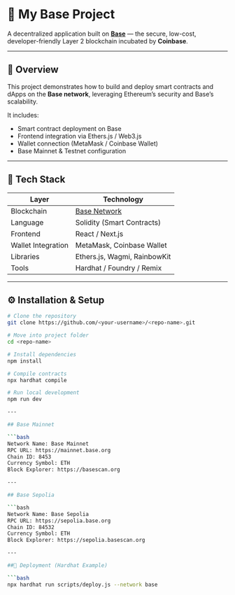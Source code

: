 # 🚀 My Base Project

A decentralized application built on **[Base](https://base.org)** — the secure, low-cost, developer-friendly Layer 2 blockchain incubated by **Coinbase**.

---

## 🧠 Overview

This project demonstrates how to build and deploy smart contracts and dApps on the **Base network**, leveraging Ethereum’s security and Base’s scalability.

It includes:
- Smart contract deployment on Base
- Frontend integration via Ethers.js / Web3.js
- Wallet connection (MetaMask / Coinbase Wallet)
- Base Mainnet & Testnet configuration

---

## 🧩 Tech Stack

| Layer | Technology |
|-------|-------------|
| Blockchain | [Base Network](https://base.org) |
| Language | Solidity (Smart Contracts) |
| Frontend | React / Next.js |
| Wallet Integration | MetaMask, Coinbase Wallet |
| Libraries | Ethers.js, Wagmi, RainbowKit |
| Tools | Hardhat / Foundry / Remix |

---

## ⚙️ Installation & Setup

```bash
# Clone the repository
git clone https://github.com/<your-username>/<repo-name>.git

# Move into project folder
cd <repo-name>

# Install dependencies
npm install

# Compile contracts
npx hardhat compile

# Run local development
npm run dev

---

## Base Mainnet

```bash
Network Name: Base Mainnet
RPC URL: https://mainnet.base.org
Chain ID: 8453
Currency Symbol: ETH
Block Explorer: https://basescan.org

---

## Base Sepolia

```bash
Network Name: Base Sepolia
RPC URL: https://sepolia.base.org
Chain ID: 84532
Currency Symbol: ETH
Block Explorer: https://sepolia.basescan.org

---

##🧱 Deployment (Hardhat Example)

```bash
npx hardhat run scripts/deploy.js --network base



